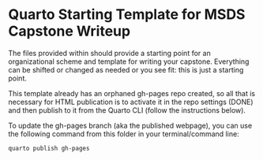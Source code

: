# Quarto Starting Template for MSDS Capstone Writeup

The files provided within should provide a starting point for an organizational scheme and template for writing your capstone. Everything can be shifted or changed as needed or you see fit: this is just a starting point.

This template already has an orphaned gh-pages repo created, so all that is necessary for HTML publication is to activate it in the repo settings (DONE) and then publish to it from the Quarto CLI (follow the instructions below).

To update the gh-pages branch (aka the published webpage), you can use the following command from this folder in your terminal/command line:

```bash/terminal
quarto publish gh-pages
```